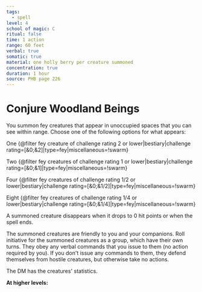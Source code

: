 ```yaml
---
tags:
  - spell
level: 4
school of magic: C
ritual: false
time: 1 action
range: 60 feet
verbal: true
somatic: true
material: one holly berry per creature summoned
concentration: true
duration: 1 hour
source: PHB page 226
---
```

# Conjure Woodland Beings
You summon fey creatures that appear in unoccupied spaces that you can see within range. Choose one of the following options for what appears:

One {@filter fey creature of challenge rating 2 or lower|bestiary|challenge rating=[&0;&2]|type=fey|miscellaneous=!swarm}

Two {@filter fey creatures of challenge rating 1 or lower|bestiary|challenge rating=[&0;&1]|type=fey|miscellaneous=!swarm}

Four {@filter fey creatures of challenge rating 1/2 or lower|bestiary|challenge rating=[&0;&1/2]|type=fey|miscellaneous=!swarm}

Eight {@filter fey creatures of challenge rating 1/4 or lower|bestiary|challenge rating=[&0;&1/4]|type=fey|miscellaneous=!swarm}

A summoned creature disappears when it drops to 0 hit points or when the spell ends.

The summoned creatures are friendly to you and your companions. Roll initiative for the summoned creatures as a group, which have their own turns. They obey any verbal commands that you issue to them (no action required by you). If you don't issue any commands to them, they defend themselves from hostile creatures, but otherwise take no actions.

The DM has the creatures' statistics.

**At higher levels:** 